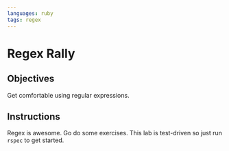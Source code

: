 ```yaml
---
languages: ruby
tags: regex
---
```


# Regex Rally

## Objectives
Get comfortable using regular expressions.

## Instructions
Regex is awesome. Go do some exercises. This lab is test-driven so just run `rspec` to get started.
